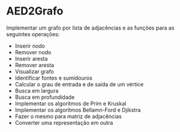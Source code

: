 # AED2Grafo

Implementar um grafo por lista de adjacências e as funções para as seguintes operações:

- Inserir nodo
- Remover nodo
- Inserir aresta
- Remover aresta
- Visualizar grafo
- Identificar fontes e sumidouros
- Calcular o grau de entrada e de saída de um vértice
- Busca em largura
- Busca em profundidade
- Implementar os algoritmos de Prim e Kruskal
- Implementar os algoritmos Bellamn-Ford e Djikstra
- Fazer o mesmo para matriz de adjacências
- Converter uma representação em outra
